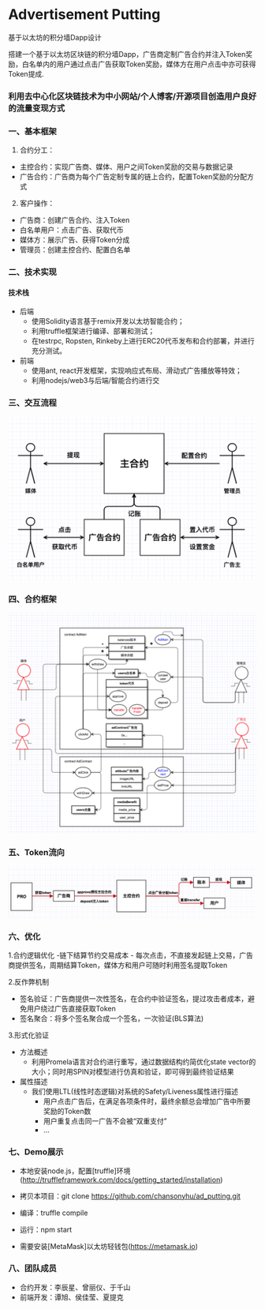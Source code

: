 # Advertisement Putting
基于以太坊的积分墙Dapp设计

搭建一个基于以太坊区块链的积分墙Dapp，广告商定制广告合约并注入Token奖励，白名单内的用户通过点击广告获取Token奖励，媒体方在用户点击中亦可获得Token提成.

### 利用去中心化区块链技术为中小网站/个人博客/开源项目创造用户良好的流量变现方式

### 一、基本框架
1. 合约分工：
  - 主控合约：实现广告商、媒体、用户之间Token奖励的交易与数据记录
  - 广告合约：广告商为每个广告定制专属的链上合约，配置Token奖励的分配方式
2. 客户操作：
  - 广告商：创建广告合约、注入Token
  - 白名单用户：点击广告、获取代币
  - 媒体方：展示广告、获得Token分成
  - 管理员：创建主控合约、配置白名单

### 二、技术实现

#### 技术栈
   - 后端
     - 使用Solidity语言基于remix开发以太坊智能合约；
     - 利用truffle框架进行编译、部署和测试；
     - 在testrpc, Ropsten, Rinkeby上进行ERC20代币发布和合约部署，并进行充分测试。
   - 前端
     - 使用ant, react开发框架，实现响应式布局、滑动式广告播放等特效；
     - 利用nodejs/web3与后端/智能合约进行交

### 三、交互流程

![flow3](flow3.jpeg)

### 四、合约框架

![flow2](flow2.png)

### 五、Token流向

![flow1](flow1.jpeg)

### 六、优化

1.合约逻辑优化
  -链下结算节约交易成本
    - 每次点击，不直接发起链上交易，广告商提供签名，周期结算Token，媒体方和用户可随时利用签名提取Token

2.反作弊机制
  - 签名验证：广告商提供一次性签名，在合约中验证签名，提过攻击者成本，避免用户绕过广告直接获取Token
  - 签名聚合：将多个签名聚合成一个签名，一次验证(BLS算法)

3.形式化验证
  - 方法概述
    - 利用Promela语言对合约进行重写，通过数据结构约简优化state vector的大小；同时用SPIN对模型进行仿真和验证，即可得到最终验证结果
  - 属性描述
    - 我们使用LTL(线性时态逻辑)对系统的Safety/Liveness属性进行描述
      - 用户点击广告后，在满足各项条件时，最终余额总会增加广告中所要奖励的Token数
      - 用户重复点击同一广告不会被“双重支付”
      - ...

### 七、Demo展示

* 本地安装node.js，配置[truffle]环境(http://truffleframework.com/docs/getting_started/installation)

* 拷贝本项目：git clone https://github.com/chansonyhu/ad_putting.git

* 编译：truffle compile

* 运行：npm start

* 需要安装[MetaMask]以太坊轻钱包(https://metamask.io)


### 八、团队成员

- 合约开发：李辰星、曾丽仪、于千山
- 前端开发：谭旭、侯佳莹、夏提克

